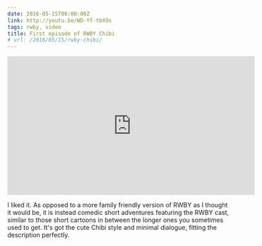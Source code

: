```yaml
---
date: 2016-05-15T00:00:00Z
link: http://youtu.be/WD-Yf-tbXOs
tags: rwby, video
title: First episode of RWBY Chibi
# url: /2016/05/15/rwby-chibi/
---
```


<div class="video">
<iframe width="560" height="315" src="https://www.youtube.com/embed/WD-Yf-tbXOs" frameborder="0" allowfullscreen></iframe>
</div>


I liked it. As opposed to a more family friendly version of RWBY as I thought it would be, it is instead comedic short adventures featuring the RWBY cast, similar to those short cartoons in between the longer ones you sometimes used to get. It's got the cute Chibi style and minimal dialogue, fitting the description  perfectly.